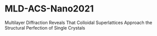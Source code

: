 # MLD-ACS-Nano2021
Multilayer Diffraction Reveals That Colloidal Superlattices Approach the Structural Perfection of Single Crystals
